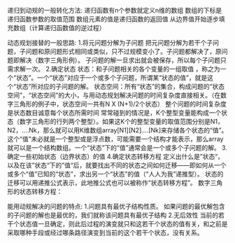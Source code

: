 递归到动规的一般转化方法:
递归函数有n个参数就定义n维的数组
数组的下标是递归函数参数的取值范围
数组元素的值是递归函数的返回值
从边界值开始逐步填充数组（计算递归函数值的逆过程）

动态规划接替的一般思路:
1.将元问题分解为子问题
把元问题分解为若干个子问题，子问题和原问题形式相同或类似，只不过规模变小了。子问题都解决了，原问题即解决（数字三角形例）。
子问题的解一旦求出就会被保存，所以每个子问题只需求解一次。
2.确定状态
状态：和子问题相关的各个变量的一组取值 ，称之为一个“状态”。一个“状态”对应于一个或多个子问题，所谓某“状态的值”，就是这个“状态”所对应的子问题的解。
状态空间：所有“状态”的集合，构成问题的“状态空间”，“状态空间”的大小，与用动态规划解决问题的时间复杂度直接相关。（在数字三角形的例子中，状态空间一共有N X (N+1)/2个状态）
整个问题的时间复杂度是状态数目诚意每个状态所需时间
常常碰到的情况是，K个整型变量能构成一个状态（数字三角形的行列两个整型）。如果这K个的整型变量的取值范围分别是N1，N2，....Nk，那么就可以用K维数组array[N1][N2]....[Nk]来存储各个状态的“值”。这个“值”未必就是一个整型或是浮点数，可能需要一个结构才能表示，那么array就可以是一个结构数组。一个“状态”下的“值”通常会是一个或多个子问题的解。
3.确定一些初始状态（边界状态）的值
4.确定状态转移方程
定义出什么是”状态“，以及在该”状态“下的”值“后，就要找出不同的状态之间如何迁移——即如何从一个或多个“值”已知的“状态”，求出另一个“状态”的值（“人人为我”递推型）。
状态的迁移可以用递推公式表示，此地推公式也可以被称作“状态转移方程”。
数字三角形的状态转移方程：

能用动规解决的问题的特点:
1.问题具有最优子结构性质。
如果问题的最优解包含的子问题的解也是最优的，我们就称该问题具有最优子结构
2.无后效性
当前的若干个状态值一旦确定，则此后过程的演变就只和这若干个状态的值有关，和之前是采取哪种手段或经过哪条路径演变到当前的这个若干个状态，没有关系。
